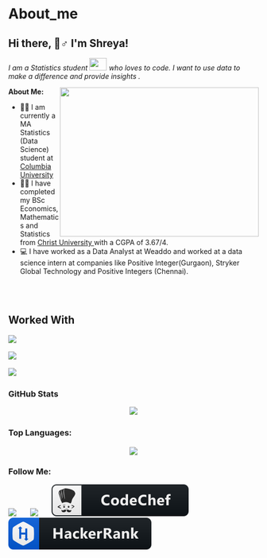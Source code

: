 # About_me
## Hi there, 🙋♂️ I'm Shreya!

<p>
 <em>
    I am a Statistics student <img src="https://raw.githubusercontent.com/TheDudeThatCode/TheDudeThatCode/master/Assets/Developer.gif" width=35 height=25> who loves to code. I want to use data to make a difference and provide insights .
 </em>
  </p>
  
  <img height="300" width="400" align="right" src= "https://static.wixstatic.com/media/59a075_d31a64db374845d095fb875487a8e6d6~mv2.gif?compress=1&resize=1200x900&vertical=top" />
<b>About Me:</b>

- 👨‍🎓 I am currently a MA Statistics (Data Science) student at <a href="https://www.columbia.edu/">Columbia University </a>
- 👨‍🎓 I have completed my BSc Economics,Mathematics and Statistics from <a href="https://www.pict.edu/">Christ University </a> with a CGPA of 3.67/4.
- 💻 I have worked as a Data Analyst at Weaddo and worked at a data science intern at companies like Positive Integer(Gurgaon), Stryker Global Technology and Positive Integers (Chennai). 


 
 <br><br>
## Worked With

<p>
<!--Python-->
<code><img height="40" src="https://img.shields.io/badge/python-%233776AB.svg?&style=flat-square&logo=python&logoColor=white" /></code>
  

<!--MYSQL-->
<code><img height="40" src="https://img.shields.io/badge/mysql-%2300f.svg?&style=for-the-badge&logo=mysql&logoColor=white" /></code>
  
<!--PostgreSQL-->
<code><img height="40" src="https://img.shields.io/badge/postgreSQL-%23ED8B00.svg?&style=for-the-badge&logo=PostgreSQL&logoColor=blue"/></code>


</p>


### GitHub Stats
<p align="center">
  <a href="https://github.com/yashagarwal1999">
    <img src="https://github-readme-stats-aj8vj7k8x.vercel.app/api?username=yashagarwal1999&show_icons=true&title_color=ffc857&icon_color=8ac926&text_color=daf7dc&bg_color=151515&count_private=true&include_all_commits=true"/>
  </a>
  </p>
  
 ### Top Languages: 
 <p align="center">
  <a href="https://github.com/yashagarwal1999">
<img src="https://github-readme-stats-aj8vj7k8x.vercel.app/api/top-langs/?username=yashagarwal1999&layout=compact&title_color=ffc857&icon_color=8ac926&text_color=daf7dc&bg_color=151515&card_width=400" align="center" />
 </a>
 </p>


### Follow Me:
<p>
<a href="https://www.linkedin.com/in/yash-agarwal-b35ba076/"><img src="https://img.shields.io/badge/linkedin-%230077B5.svg?&style=for-the-badge&logo=linkedin&logoColor=white" /></a> &nbsp; &nbsp; &nbsp; <a href="https://www.instagram.com/humorously_funny/"><img src="https://img.shields.io/badge/instagram-%23E4405F.svg?&style=for-the-badge&logo=instagram&logoColor=white" /></a> &nbsp; &nbsp; &nbsp;  <a href="https://www.codechef.com/users/bat_mobile"><img src="https://github.com/MikeCodesDotNET/ColoredBadges/blob/master/svg/dev/services/codechef.svg" /></a> &nbsp; &nbsp; &nbsp;  <a href="https://www.hackerrank.com/agarvalyash12"><img src="https://github.com/MikeCodesDotNET/ColoredBadges/blob/master/svg/dev/services/hackerrank.svg" /></a> 
 </p>


 


<!-- - 💬 Ask me about ...- 📫 How to reach me: ...- 😄 Pronouns: ... - ⚡ Fun fact: ... -->
<!-- -->

